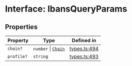 # Interface: IbansQueryParams

## Properties

| Property | Type | Defined in |
| ------ | ------ | ------ |
| `chain?` | `number` \| [`Chain`](/docs/packages/sdk/type-aliases/Chain.md) | [types.ts:494](https://github.com/monerium/js-monorepo/blob/main/packages/sdk/src/types.ts#L494) |
| `profile?` | `string` | [types.ts:493](https://github.com/monerium/js-monorepo/blob/main/packages/sdk/src/types.ts#L493) |
